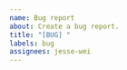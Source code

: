 ```yaml
---
name: Bug report
about: Create a bug report.
title: "[BUG] "
labels: bug
assignees: jesse-wei
---
```

